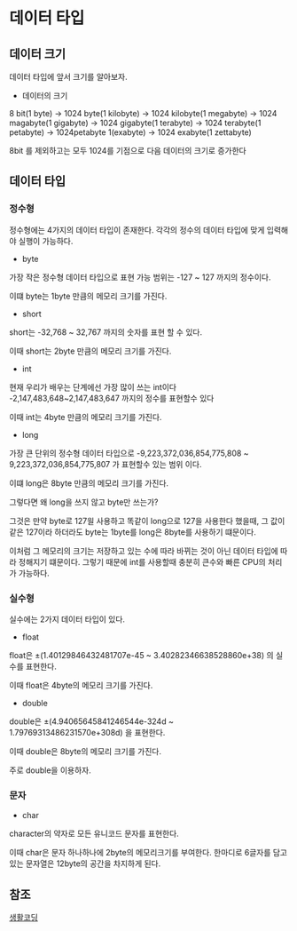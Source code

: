 # 데이터 타입

## 데이터 크기

데이터 타입에 앞서 크기를 알아보자.

- 데이터의 크기

8 bit(1 byte) -> 1024 byte(1 kilobyte) -> 1024 kilobyte(1 megabyte) -> 1024 magabyte(1 gigabyte) -> 1024 gigabyte(1 terabyte) -> 1024 terabyte(1 petabyte) -> 1024petabyte 1(exabyte) -> 1024 exabyte(1 zettabyte) 

8bit 를 제외하고는 모두 1024를 기점으로 다음 데이터의 크기로 증가한다

## 데이터 타입

### 정수형

정수형에는 4가지의 데이터 타입이 존재한다. 각각의 정수의 데이터 타입에 맞게 입력해야 실행이 가능하다.

- byte
 
 가장 작은 정수형 데이터 타입으로 표현 가능 범위는 -127 ~ 127 까지의 정수이다.

  이떄 byte는 1byte 만큼의 메모리 크기를 가진다.

- short

short는 -32,768 ~ 32,767 까지의 숫자를 표현 할 수 있다.

 이때 short는 2byte 만큼의 메모리 크기를 가진다.

- int

현재 우리가 배우는 단계에선 가장 많이 쓰는 int이다 -2,147,483,648~2,147,483,647 까지의 정수를 표현할수 있다

 이때 int는 4byte 만큼의 메모리 크기를 가진다. 

- long

가장 큰 단위의 정수형 데이터 타입으로 -9,223,372,036,854,775,808 ~ 9,223,372,036,854,775,807 가 표현할수 있는 범위 이다.

 이떄 long은 8byte 만큼의 메모리 크기를 가진다.


 그렇다면 왜 long을 쓰지 않고 byte만 쓰는가?

 그것은 만약 byte로 127읠 사용하고 똑같이 long으로 127을 사용한다 했을때, 그 값이 같은 127이라 하더라도 byte는 1byte를 long은 8byte를 사용하기 떄문이다.

이처럼 그 메모리의 크기는 저장하고 있는 수에 따라 바뀌는 것이 아닌 데이터 타입에 따라 정해지기 떄문이다. 그렇기 때문에 int를 사용할때 충분히 큰수와 빠른 CPU의 처리가 가능하다.

### 실수형

실수에는 2가지 데이터 타입이 있다.

- float

float은 ±(1.40129846432481707e-45 ~ 3.40282346638528860e+38) 의 실수를 표현한다.

 이때 float은 4byte의 메모리 크기를 가진다.

 - double

double은 ±(4.94065645841246544e-324d ~ 1.79769313486231570e+308d) 을 표현한다.

이때 double은 8byte의 메모리 크기를 가진다.

주로 double을 이용하자.

### 문자

- char

character의 약자로 모든 유니코드 문자를 표현한다.

 이때 char은 문자 하나하나에 2byte의 메모리크기를 부여한다. 한마디로 6글자를 담고있는 문자열은 12byte의 공간을 차지하게 된다.

 ## 참조
 [생활코딩](https://opentutorials.org/course/1223/5375) 






